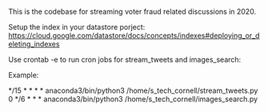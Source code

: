 This is the codebase for streaming voter fraud related discussions in 2020.

Setup the index in your datastore porject: https://cloud.google.com/datastore/docs/concepts/indexes#deploying_or_deleting_indexes

Use crontab -e to run cron jobs for stream_tweets and images_search:

Example:

*/15 * * * * anaconda3/bin/python3 /home/s_tech_cornell/stream_tweets.py
0 */6 * * * anaconda3/bin/python3 /home/s_tech_cornell/images_search.py

